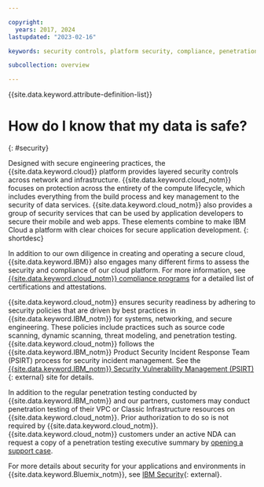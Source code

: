 ```yaml
---

copyright:
  years: 2017, 2024
lastupdated: "2023-02-16"

keywords: security controls, platform security, compliance, penetration testing

subcollection: overview

---
```


{{site.data.keyword.attribute-definition-list}}

# How do I know that my data is safe?
{: #security}

Designed with secure engineering practices, the {{site.data.keyword.cloud}} platform provides layered security controls across network and infrastructure. {{site.data.keyword.cloud_notm}} focuses on protection across the entirety of the compute lifecycle, which includes everything from the build process and key management to the security of data services. {{site.data.keyword.cloud_notm}} also provides a group of security services that can be used by application developers to secure their mobile and web apps. These elements combine to make IBM Cloud a platform with clear choices for secure application development.
{: shortdesc}

In addition to our own diligence in creating and operating a secure cloud, {{site.data.keyword.IBM}} also engages many different firms to assess the security and compliance of our cloud platform. For more information, see [{{site.data.keyword.cloud_notm}} compliance programs](https://www.ibm.com/cloud/compliance) for a detailed list of certifications and attestations.

{{site.data.keyword.cloud_notm}} ensures security readiness by adhering to security policies that are driven by best practices in {{site.data.keyword.IBM_notm}} for systems, networking, and secure engineering. These policies include practices such as source code scanning, dynamic scanning, threat modeling, and penetration testing. {{site.data.keyword.cloud_notm}} follows the {{site.data.keyword.IBM_notm}} Product Security Incident Response Team (PSIRT) process for security incident management. See the [{{site.data.keyword.IBM_notm}} Security Vulnerability Management (PSIRT)](https://www.ibm.com/support/pages/ibm-security-vulnerability-management){: external} site for details. 

In addition to the regular penetration testing conducted by {{site.data.keyword.IBM_notm}} and our partners, customers may conduct penetration testing of their VPC or Classic Infrastructure resources on {{site.data.keyword.cloud_notm}}. Prior authorization to do so is not required by {{site.data.keyword.cloud_notm}}. {{site.data.keyword.cloud_notm}} customers under an active NDA can request a copy of a penetration testing executive summary by [opening a support case](/unifiedsupport/supportcenter).

For more details about security for your applications and environments in {{site.data.keyword.Bluemix_notm}}, see [IBM Security](https://www.ibm.com/security){: external}.
